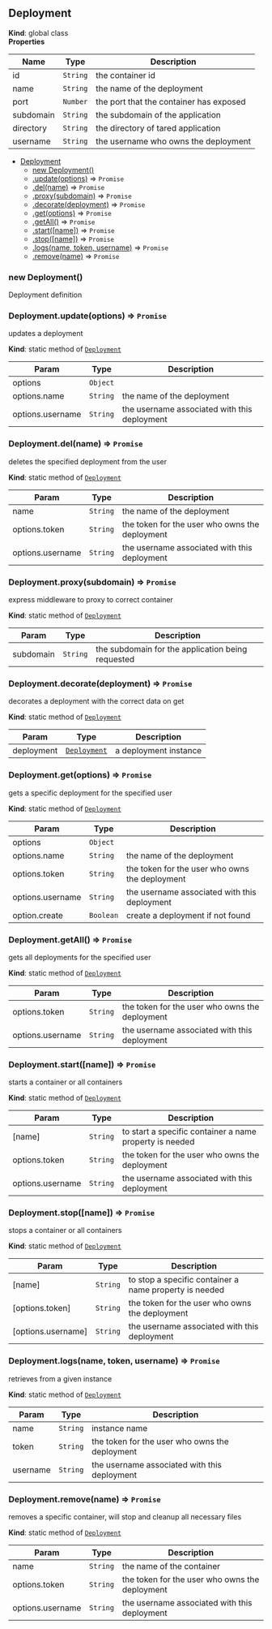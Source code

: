 <a name="Deployment"></a>

## Deployment

**Kind**: global class  
**Properties**

| Name      | Type                | Description                             |
| --------- | ------------------- | --------------------------------------- |
| id        | <code>String</code> | the container id                        |
| name      | <code>String</code> | the name of the deployment              |
| port      | <code>Number</code> | the port that the container has exposed |
| subdomain | <code>String</code> | the subdomain of the application        |
| directory | <code>String</code> | the directory of tared application      |
| username  | <code>String</code> | the username who owns the deployment    |

- [Deployment](#Deployment)
  - [new Deployment()](#new_Deployment_new)
  - [.update(options)](#Deployment.update) ⇒ <code>Promise</code>
  - [.del(name)](#Deployment.del) ⇒ <code>Promise</code>
  - [.proxy(subdomain)](#Deployment.proxy) ⇒ <code>Promise</code>
  - [.decorate(deployment)](#Deployment.decorate) ⇒ <code>Promise</code>
  - [.get(options)](#Deployment.get) ⇒ <code>Promise</code>
  - [.getAll()](#Deployment.getAll) ⇒ <code>Promise</code>
  - [.start([name])](#Deployment.start) ⇒ <code>Promise</code>
  - [.stop([name])](#Deployment.stop) ⇒ <code>Promise</code>
  - [.logs(name, token, username)](#Deployment.logs) ⇒ <code>Promise</code>
  - [.remove(name)](#Deployment.remove) ⇒ <code>Promise</code>

<a name="new_Deployment_new"></a>

### new Deployment()

Deployment definition

<a name="Deployment.update"></a>

### Deployment.update(options) ⇒ <code>Promise</code>

updates a deployment

**Kind**: static method of [<code>Deployment</code>](#Deployment)

| Param            | Type                | Description                                  |
| ---------------- | ------------------- | -------------------------------------------- |
| options          | <code>Object</code> |                                              |
| options.name     | <code>String</code> | the name of the deployment                   |
| options.username | <code>String</code> | the username associated with this deployment |

<a name="Deployment.del"></a>

### Deployment.del(name) ⇒ <code>Promise</code>

deletes the specified deployment from the user

**Kind**: static method of [<code>Deployment</code>](#Deployment)

| Param            | Type                | Description                                    |
| ---------------- | ------------------- | ---------------------------------------------- |
| name             | <code>String</code> | the name of the deployment                     |
| options.token    | <code>String</code> | the token for the user who owns the deployment |
| options.username | <code>String</code> | the username associated with this deployment   |

<a name="Deployment.proxy"></a>

### Deployment.proxy(subdomain) ⇒ <code>Promise</code>

express middleware to proxy to correct container

**Kind**: static method of [<code>Deployment</code>](#Deployment)

| Param     | Type                | Description                                       |
| --------- | ------------------- | ------------------------------------------------- |
| subdomain | <code>String</code> | the subdomain for the application being requested |

<a name="Deployment.decorate"></a>

### Deployment.decorate(deployment) ⇒ <code>Promise</code>

decorates a deployment with the correct data on get

**Kind**: static method of [<code>Deployment</code>](#Deployment)

| Param      | Type                                   | Description           |
| ---------- | -------------------------------------- | --------------------- |
| deployment | [<code>Deployment</code>](#Deployment) | a deployment instance |

<a name="Deployment.get"></a>

### Deployment.get(options) ⇒ <code>Promise</code>

gets a specific deployment for the specified user

**Kind**: static method of [<code>Deployment</code>](#Deployment)

| Param            | Type                 | Description                                    |
| ---------------- | -------------------- | ---------------------------------------------- |
| options          | <code>Object</code>  |                                                |
| options.name     | <code>String</code>  | the name of the deployment                     |
| options.token    | <code>String</code>  | the token for the user who owns the deployment |
| options.username | <code>String</code>  | the username associated with this deployment   |
| option.create    | <code>Boolean</code> | create a deployment if not found               |

<a name="Deployment.getAll"></a>

### Deployment.getAll() ⇒ <code>Promise</code>

gets all deployments for the specified user

**Kind**: static method of [<code>Deployment</code>](#Deployment)

| Param            | Type                | Description                                    |
| ---------------- | ------------------- | ---------------------------------------------- |
| options.token    | <code>String</code> | the token for the user who owns the deployment |
| options.username | <code>String</code> | the username associated with this deployment   |

<a name="Deployment.start"></a>

### Deployment.start([name]) ⇒ <code>Promise</code>

starts a container or all containers

**Kind**: static method of [<code>Deployment</code>](#Deployment)

| Param            | Type                | Description                                             |
| ---------------- | ------------------- | ------------------------------------------------------- |
| [name]           | <code>String</code> | to start a specific container a name property is needed |
| options.token    | <code>String</code> | the token for the user who owns the deployment          |
| options.username | <code>String</code> | the username associated with this deployment            |

<a name="Deployment.stop"></a>

### Deployment.stop([name]) ⇒ <code>Promise</code>

stops a container or all containers

**Kind**: static method of [<code>Deployment</code>](#Deployment)

| Param              | Type                | Description                                            |
| ------------------ | ------------------- | ------------------------------------------------------ |
| [name]             | <code>String</code> | to stop a specific container a name property is needed |
| [options.token]    | <code>String</code> | the token for the user who owns the deployment         |
| [options.username] | <code>String</code> | the username associated with this deployment           |

<a name="Deployment.logs"></a>

### Deployment.logs(name, token, username) ⇒ <code>Promise</code>

retrieves from a given instance

**Kind**: static method of [<code>Deployment</code>](#Deployment)

| Param    | Type                | Description                                    |
| -------- | ------------------- | ---------------------------------------------- |
| name     | <code>String</code> | instance name                                  |
| token    | <code>String</code> | the token for the user who owns the deployment |
| username | <code>String</code> | the username associated with this deployment   |

<a name="Deployment.remove"></a>

### Deployment.remove(name) ⇒ <code>Promise</code>

removes a specific container, will stop and cleanup all necessary files

**Kind**: static method of [<code>Deployment</code>](#Deployment)

| Param            | Type                | Description                                    |
| ---------------- | ------------------- | ---------------------------------------------- |
| name             | <code>String</code> | the name of the container                      |
| options.token    | <code>String</code> | the token for the user who owns the deployment |
| options.username | <code>String</code> | the username associated with this deployment   |
